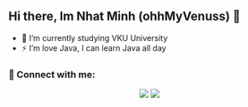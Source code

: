 ## Hi there, Im Nhat Minh (ohhMyVenuss) 👋
- 🔭 I’m currently studying VKU University
- ⚡ I’m love Java, I can learn Java all day
### 🔗 Connect with me:
<p align="center">
  <a href="https://www.facebook.com/nhatminh.huynh.526438"><img src="https://img.shields.io/badge/Facebook-1877F2?style=flat&logo=facebook&logoColor=white&logoWidth=40"/></a>
  <a href="https://github.com/ohhMyVenuss"><img src="https://img.shields.io/badge/GitHub-181717?style=flat&logo=github&logoColor=white&logoWidth=40"/></a>
</p>
<!--
### 🛠️ Languages and Tools:
<p align="center">
  <img alt="C++"  src="https://img.shields.io/badge/C++-00599C?style=flat&logo=c%2B%2B&logoColor=white"/>
  <img alt="Java" src="https://img.shields.io/badge/Java-ED8B00?style=flat&logo=java&logoColor=white"/>
  <img alt="Python" src="https://img.shields.io/badge/Python-3776AB?style=flat&logo=python&logoColor=white"/>
  <img alt="Git"    src="https://img.shields.io/badge/Git-F05032?style=flat&logo=git&logoColor=white"/>
</p>

